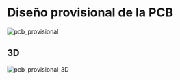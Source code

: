 # Diseño provisional de la PCB
![pcb_provisional](https://github.com/Marcosllp/Pendulo_invertido_Teoria_de_Control/assets/82641121/b3d08c7d-d5e1-4e3d-82e3-70ecfbe9ea58)

## 3D
![pcb_provisional_3D](https://github.com/Marcosllp/Pendulo_invertido_Teoria_de_Control/assets/82641121/b34e4c04-c1c6-4f6d-af31-3d32b13de550)
